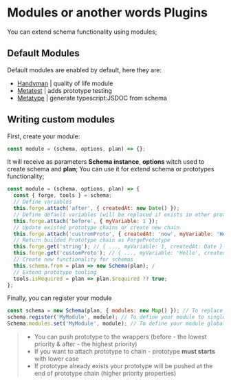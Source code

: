 # Modules or another words Plugins

You can extend schema functionality using modules;

## Default Modules

Default modules are enabled by default, here they are:

- [Handyman](../modules/handyman/README.md) | quality of life module
- [Metatest](../modules/test/README.md) | adds prototype testing
- [Metatype]('../modules/types/README.md') | generate typescript:JSDOC from schema

## Writing custom modules

First, create your module:

```js
const module = (schema, options, plan) => {};
```

It will receive as parameters **Schema instance**, **options** witch used to create schema and
**plan**; You can use it for extend schema or prototypes functionality;

```js
const module = (schema, options, plan) => {
  const { forge, tools } = schema;
  // Define variables
  this.forge.attach('after', { createdAt: new Date() });
  // Define default variables (will be replaced if exists in other prototype)
  this.forge.attach('before', { myVariable: 1 });
  // Update existed prototype chains or create new chain
  this.forge.attach('custromProto', { createdAt: 'now', myVariable: 'Hello' });
  // Return builded Prototype chain as ForgePrototype
  this.forge.get('string'); // { ..., myVariable: 1, createdAt: Date }
  this.forge.get('customProto'); // { ..., myVariable: 'Hello', createdAt: Date }
  // Create new functionality for schemas
  this.schema.from = plan => new Schema(plan); /
  // Extend prototype tooling
  tools.isRequired = plan => plan.$required ?? true;
};
```

Finally, you can register your module

```js
const schema = new Schema(plan, { modules: new Map() }); // To replace global modules
schema.register('MyModule', module); // To define your module to single instance
Schema.modules.set('MyModule', module); // To define your module globally
```

> - You can push prototype to the wrappers (before - the lowest priority & after - the highest
>   priority)
> - If you want to attach prototype to chain - prototype **must starts** with lower case
> - If prototype already exists your prototype will be pushed at the end of prototype chain (higher
>   priority properties)
